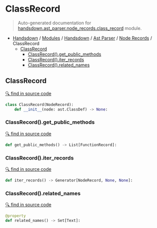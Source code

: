 # ClassRecord

> Auto-generated documentation for [handsdown.ast_parser.node_records.class_record](https://github.com/vemel/handsdown/blob/master/handsdown/ast_parser/node_records/class_record.py) module.

- [Handsdown](../../../README.md#-handsdown---python-documentation-generator) / [Modules](../../../MODULES.md#modules) / [Handsdown](../../index.md#handsdown) / [Ast Parser](../index.md#ast-parser) / [Node Records](index.md#node-records) / ClassRecord
  - [ClassRecord](#classrecord)
    - [ClassRecord().get_public_methods](#classrecordget_public_methods)
    - [ClassRecord().iter_records](#classrecorditer_records)
    - [ClassRecord().related_names](#classrecordrelated_names)

## ClassRecord

[🔍 find in source code](https://github.com/vemel/handsdown/blob/master/handsdown/ast_parser/node_records/class_record.py#L13)

```python
class ClassRecord(NodeRecord):
    def __init__(node: ast.ClassDef) -> None:
```

### ClassRecord().get_public_methods

[🔍 find in source code](https://github.com/vemel/handsdown/blob/master/handsdown/ast_parser/node_records/class_record.py#L48)

```python
def get_public_methods() -> List[FunctionRecord]:
```

### ClassRecord().iter_records

[🔍 find in source code](https://github.com/vemel/handsdown/blob/master/handsdown/ast_parser/node_records/class_record.py#L43)

```python
def iter_records() -> Generator[NodeRecord, None, None]:
```

### ClassRecord().related_names

[🔍 find in source code](https://github.com/vemel/handsdown/blob/master/handsdown/ast_parser/node_records/class_record.py#L28)

```python
@property
def related_names() -> Set[Text]:
```
